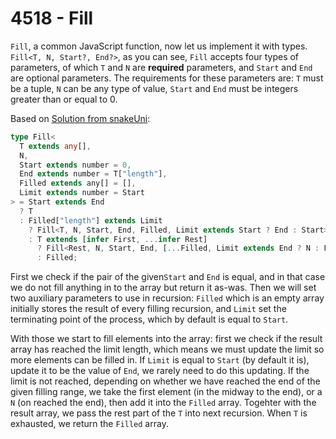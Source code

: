 # 4518 - Fill

`Fill`, a common JavaScript function, now let us implement it with types. `Fill<T, N, Start?, End?>`, as you can see, `Fill` accepts four types of parameters, of which `T` and `N` are **required** parameters, and `Start` and `End` are optional parameters. The requirements for these parameters are: `T` must be a tuple, `N` can be any type of value, `Start` and `End` must be integers greater than or equal to 0.

Based on [Solution from snakeUni](https://github.com/type-challenges/type-challenges/issues/22937):

```typescript
type Fill<
  T extends any[],
  N,
  Start extends number = 0,
  End extends number = T["length"],
  Filled extends any[] = [],
  Limit extends number = Start
> = Start extends End
  ? T
  : Filled["length"] extends Limit
    ? Fill<T, N, Start, End, Filled, Limit extends Start ? End : Start>
    : T extends [infer First, ...infer Rest]
      ? Fill<Rest, N, Start, End, [...Filled, Limit extends End ? N : First], Limit>
      : Filled;
```

First we check if the pair of the given`Start` and `End` is equal, and in that case we do not fill anything in to the array but return it as-was. Then we will set two auxiliary parameters to use in recursion: `Filled` which is an empty array initially stores the result of every filling recursion, and `Limit` set the terminating point of the process, which by default is equal to `Start`.

With those we start to fill elements into the array: first we check if the result array has reached the limit length, which means we must update the limit so more elements can be filled in. If `Limit` is equal to `Start` (by default it is), update it to be the value of `End`, we rarely need to do this updating. If the limit is not reached, depending on whether we have reached the end of the given filling range, we take the first element (in the midway to the end), or a `N` (on reached the end), then add it into the `Filled` array. Togehter with the result array, we pass the rest part of the `T` into next recursion. When `T` is exhausted, we return the `Filled` array.
